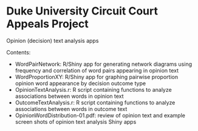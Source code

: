 # Duke University Circuit Court Appeals Project

Opinion (decision) text analysis apps

Contents:
<ul>
  <li>WordPairNetwork: R/Shiny app for generating network diagrams using frequency and correlation of word pairs appearing in opinion text</li>
  <li>WordProportionXY: R/Shiny app for graphing pairwise proportion opinion word appearance by decision outcome type</li>
  <li>OpinionTextAnalysis.r: R script containing functions to analyze associations between words in opinion text</li>
  <li>OutcomeTextAnalysis.r: R script containing functions to analyze associations between words in outcome text</li>
  <li>OpinionWordDistribution-01.pdf: review of opinion text and example screen shots of opinion text analysis Shiny apps</li>
</ul>

